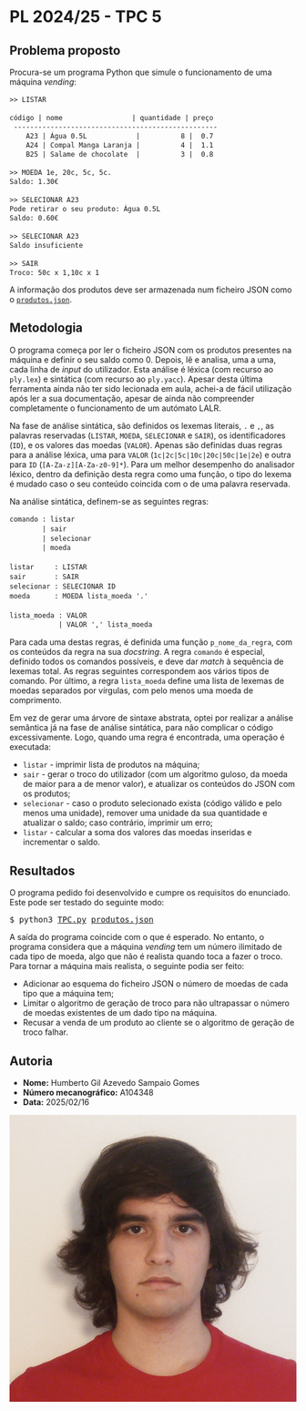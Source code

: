 # PL 2024/25 - TPC 5

## Problema proposto

Procura-se um programa Python que simule o funcionamento de uma máquina _vending_:

```
>> LISTAR

código | nome                 | quantidade | preço
 --------------------------------------------------
    A23 | Água 0.5L            |          8 |  0.7
    A24 | Compal Manga Laranja |          4 |  1.1
    B25 | Salame de chocolate  |          3 |  0.8

>> MOEDA 1e, 20c, 5c, 5c.
Saldo: 1.30€

>> SELECIONAR A23
Pode retirar o seu produto: Água 0.5L
Saldo: 0.60€

>> SELECIONAR A23
Saldo insuficiente

>> SAIR
Troco: 50c x 1,10c x 1
```

A informação dos produtos deve ser armazenada num ficheiro JSON como o
[`produtos.json`](produtos.json).

## Metodologia

O programa começa por ler o ficheiro JSON com os produtos presentes na máquina e definir o seu saldo
como 0. Depois, lê e analisa, uma a uma, cada linha de _input_ do utilizador. Esta análise é léxica
(com recurso ao `ply.lex`) e sintática (com recurso ao `ply.yacc`). Apesar desta última ferramenta
ainda não ter sido lecionada em aula, achei-a de fácil utilização após ler a sua documentação,
apesar de ainda não compreender completamente o funcionamento de um autómato LALR.

Na fase de análise sintática, são definidos os lexemas literais, `.` e `,`, as palavras reservadas
(`LISTAR`, `MOEDA`, `SELECIONAR` e `SAIR`), os identificadores (`ID`), e os valores das moedas
(`VALOR`). Apenas são definidas duas regras para a análise léxica, uma para `VALOR`
(`1c|2c|5c|10c|20c|50c|1e|2e`) e outra para `ID` (`[A-Za-z][A-Za-z0-9]*`). Para um melhor desempenho
do analisador léxico, dentro da definição desta regra como uma função, o tipo do lexema é mudado
caso o seu conteúdo coincida com o de uma palavra reservada.

Na análise sintática, definem-se as seguintes regras:

```yacc
comando : listar
        | sair
        | selecionar
        | moeda

listar     : LISTAR
sair       : SAIR
selecionar : SELECIONAR ID
moeda      : MOEDA lista_moeda '.'

lista_moeda : VALOR
            | VALOR ',' lista_moeda
```

Para cada uma destas regras, é definida uma função `p_nome_da_regra`, com os conteúdos da regra na
sua _docstring_. A regra `comando` é especial, definido todos os comandos possíveis, e deve
dar _match_ à sequência de lexemas total. As regras seguintes correspondem aos vários tipos de
comando. Por último, a regra `lista_moeda` define uma lista de lexemas de moedas separados por
vírgulas, com pelo menos uma moeda de comprimento.

Em vez de gerar uma árvore de sintaxe abstrata, optei por realizar a análise semântica já na fase de
análise sintática, para não complicar o código excessivamente. Logo, quando uma regra é encontrada,
uma operação é executada:

 - `listar`     - imprimir lista de produtos na máquina;
 - `sair`       - gerar o troco do utilizador (com um algoritmo guloso, da moeda de maior para a de
                  menor valor), e atualizar os conteúdos do JSON com os produtos;
 - `selecionar` - caso o produto selecionado exista (código válido e pelo menos uma unidade),
                  remover uma unidade da sua quantidade e atualizar o saldo; caso contrário,
                  imprimir um erro;
 - `listar`     - calcular a soma dos valores das moedas inseridas e incrementar o saldo.

## Resultados

O programa pedido foi desenvolvido e cumpre os requisitos do enunciado. Este pode ser testado do
seguinte modo:

<pre>
$ python3 <a href="TPC.py">TPC.py</a> <a href="produtos.json">produtos.json</a>
</pre>

A saída do programa coincide com o que é esperado. No entanto, o programa considera que a máquina
_vending_ tem um número ilimitado de cada tipo de moeda, algo que não é realista quando toca a fazer
o troco. Para tornar a máquina mais realista, o seguinte podia ser feito:

 - Adicionar ao esquema do ficheiro JSON o número de moedas de cada tipo que a máquina tem;
 - Limitar o algoritmo de geração de troco para não ultrapassar o número de moedas existentes de um
   dado tipo na máquina.
 - Recusar a venda de um produto ao cliente se o algoritmo de geração de troco falhar.

## Autoria

 - **Nome:** Humberto Gil Azevedo Sampaio Gomes
 - **Número mecanográfico:** A104348
 - **Data:** 2025/02/16

![A104348 - Humberto Gomes](../A104348.png)
